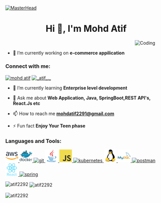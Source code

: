 [![MasterHead](https://www.canva.com/design/DAF-_56Pj-Q/DLkv7Of1ii-l4OTEcFiiSg/watch?utm_content=DAF-_56Pj-Q&utm_campaign=designshare&utm_medium=link&utm_source=editor)](http://Atif2292.io)

<h1 align="center">Hi 👋, I'm Mohd Atif</h1>


 <img align = "right" alt="Coding" width = "100"  src="https://komarev.com/ghpvc/?username=atif2292&label=Profile%20views&color=0e75b6&style=flat" alt="atif2292" /> 

<p align="left"> <a href="https://twitter.com/" target="blank"><img src="https://img.shields.io/twitter/follow/?logo=twitter&style=for-the-badge" alt="" /></a> </p>

- 🔭 I’m currently working on **e-commerce appilication**

<h3 align="left">Connect with me:</h3>
<p align="left">
<a href="https://linkedin.com/in/mohd atif" target="blank"><img align="center" src="https://raw.githubusercontent.com/rahuldkjain/github-profile-readme-generator/master/src/images/icons/Social/linked-in-alt.svg" alt="mohd atif" height="30" width="40" /></a>
<a href="https://instagram.com/theyycallmeaatif" target="blank"><img align="center" src="https://raw.githubusercontent.com/rahuldkjain/github-profile-readme-generator/master/src/images/icons/Social/instagram.svg" alt="_atif_._" height="30" width="40" /></a>
</p>

- 🌱 I’m currently learning **Enterprise level development**

- 💬 Ask me about **Web Application, Java, SpringBoot,REST API's, React.Js etc**

- 📫 How to reach me **mohdatif2291@gmail.com**

- ⚡ Fun fact **Enjoy Your Teen phase**



<h3 align="left">Languages and Tools:</h3>
<p align="left"> <a href="https://aws.amazon.com" target="_blank" rel="noreferrer"> <img src="https://raw.githubusercontent.com/devicons/devicon/master/icons/amazonwebservices/amazonwebservices-original-wordmark.svg" alt="aws" width="40" height="40"/> </a> <a href="https://www.docker.com/" target="_blank" rel="noreferrer"> <img src="https://raw.githubusercontent.com/devicons/devicon/master/icons/docker/docker-original-wordmark.svg" alt="docker" width="40" height="40"/> </a> <a href="https://git-scm.com/" target="_blank" rel="noreferrer"> <img src="https://www.vectorlogo.zone/logos/git-scm/git-scm-icon.svg" alt="git" width="40" height="40"/> </a> <a href="https://www.java.com" target="_blank" rel="noreferrer"> <img src="https://raw.githubusercontent.com/devicons/devicon/master/icons/java/java-original.svg" alt="java" width="40" height="40"/> </a> <a href="https://developer.mozilla.org/en-US/docs/Web/JavaScript" target="_blank" rel="noreferrer"> <img src="https://raw.githubusercontent.com/devicons/devicon/master/icons/javascript/javascript-original.svg" alt="javascript" width="40" height="40"/> </a> <a href="https://kubernetes.io" target="_blank" rel="noreferrer"> <img src="https://www.vectorlogo.zone/logos/kubernetes/kubernetes-icon.svg" alt="kubernetes" width="40" height="40"/> </a> <a href="https://www.linux.org/" target="_blank" rel="noreferrer"> <img src="https://raw.githubusercontent.com/devicons/devicon/master/icons/linux/linux-original.svg" alt="linux" width="40" height="40"/> </a> <a href="https://www.mysql.com/" target="_blank" rel="noreferrer"> <img src="https://raw.githubusercontent.com/devicons/devicon/master/icons/mysql/mysql-original-wordmark.svg" alt="mysql" width="40" height="40"/> </a> <a href="https://postman.com" target="_blank" rel="noreferrer"> <img src="https://www.vectorlogo.zone/logos/getpostman/getpostman-icon.svg" alt="postman" width="40" height="40"/> </a> <a href="https://reactjs.org/" target="_blank" rel="noreferrer"> <img src="https://raw.githubusercontent.com/devicons/devicon/master/icons/react/react-original-wordmark.svg" alt="react" width="40" height="40"/> </a> <a href="https://spring.io/" target="_blank" rel="noreferrer"> <img src="https://www.vectorlogo.zone/logos/springio/springio-icon.svg" alt="spring" width="40" height="40"/> </a> </p>


<p><img align="left" src="https://github-readme-stats.vercel.app/api/top-langs?username=atif2292&show_icons=true&locale=en&layout=compact" alt="atif2292" /></p>

<p>&nbsp;<img align="center" src="https://github-readme-stats.vercel.app/api?username=atif2292&show_icons=true&locale=en" alt="atif2292" /></p>

<p><img align="center" src="https://github-readme-streak-stats.herokuapp.com/?user=atif2292&" alt="atif2292" /></p>

<p align="left"> <a href="https://twitter.com/" target="blank"><img src="https://img.shields.io/twitter/follow/?logo=twitter&style=for-the-badge" alt="" /></a> </p>



